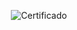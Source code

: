 <div align="center">

  ![Certificado](https://user-images.githubusercontent.com/86432393/224876303-1e9b0b8a-9149-40cf-933d-5f1b6cc9c530.png)

</div>